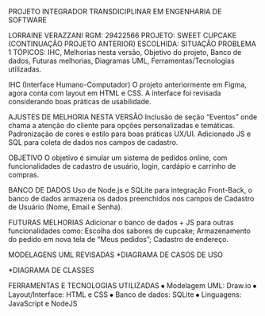 PROJETO INTEGRADOR TRANSDICIPLINAR EM ENGENHARIA DE SOFTWARE

LORRAINE VERAZZANI
RGM: 29422566
PROJETO: SWEET CUPCAKE (CONTINUAÇÃO PROJETO ANTERIOR)
ESCOLHIDA: SITUAÇÃO PROBLEMA 1
TÓPICOS: IHC, Melhorias nesta versão, Objetivo do projeto, Banco de dados, Futuras melhorias, Diagramas UML, Ferramentas/Tecnologias utilizadas.

IHC (Interface Humano-Computador)
O projeto anteriormente em Figma, agora conta com layout em HTML e CSS. A interface foi revisada considerando boas práticas de usabilidade.

AJUSTES DE MELHORIA NESTA VERSÃO 
Inclusão de seção “Eventos” onde chama a atenção do cliente para opções personalizadas e temáticas.
Padronização de cores e estilo para boas práticas UX/UI.
Adicionado JS e SQL para coleta de dados nos campos de cadastro.

OBJETIVO
O objetivo é simular um sistema de pedidos online, com funcionalidades de cadastro de usuário, login, cardápio e carrinho de compras.

BANCO DE DADOS
Uso de Node.js e SQLite para integração Front-Back, o banco de dados armazena os dados preenchidos nos campos de Cadastro de Usuário (Nome, Email e Senha).


FUTURAS MELHORIAS
Adicionar o banco de dados + JS para outras funcionalidades como: Escolha dos sabores de cupcake; Armazenamento do pedido em nova tela de “Meus pedidos”; Cadastro de endereço.

MODELAGENS UML REVISADAS
*DIAGRAMA DE CASOS DE USO
 
*DIAGRAMA DE CLASSES
 

FERRAMENTAS E TECNOLOGIAS UTILIZADAS
⦁	Modelagem UML: Draw.io
⦁	Layout/Interface: HTML e CSS
⦁	Banco de dados: SQLite
⦁	Linguagens: JavaScript e NodeJS
